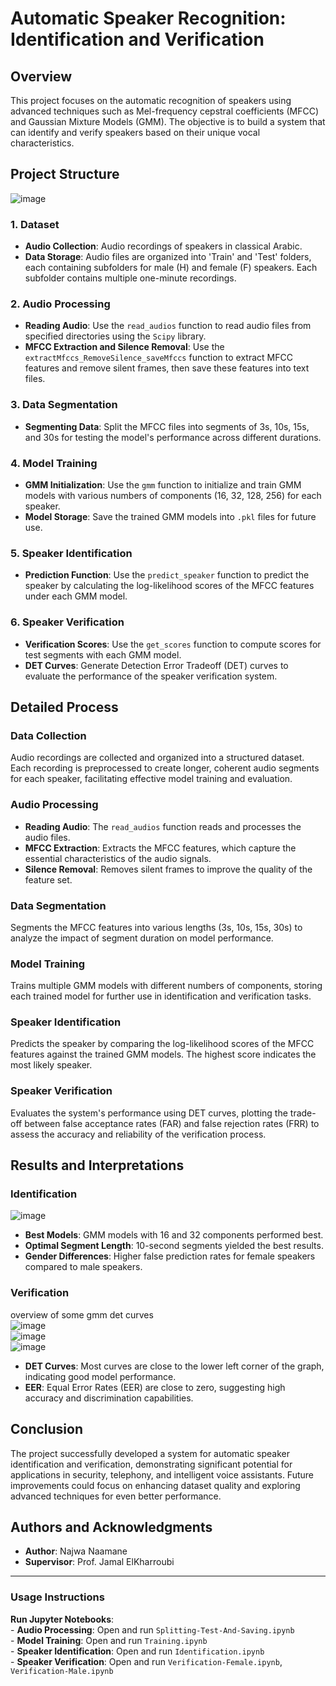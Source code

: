 

# Automatic Speaker Recognition: Identification and Verification

## Overview

This project focuses on the automatic recognition of speakers using advanced techniques such as Mel-frequency cepstral coefficients (MFCC) and Gaussian Mixture Models (GMM). The objective is to build a system that can identify and verify speakers based on their unique vocal characteristics.

## Project Structure   
![image](https://github.com/najwanaamane/Sound-Speaker-Recognition/assets/86806375/b0e411e9-9bb8-496a-baab-5b98e9dabe71)


### 1. Dataset

- **Audio Collection**: Audio recordings of speakers in classical Arabic.
- **Data Storage**: Audio files are organized into 'Train' and 'Test' folders, each containing subfolders for male (H) and female (F) speakers. Each subfolder contains multiple one-minute recordings.

### 2. Audio Processing

- **Reading Audio**: Use the `read_audios` function to read audio files from specified directories using the `Scipy` library.
- **MFCC Extraction and Silence Removal**: Use the `extractMfccs_RemoveSilence_saveMfccs` function to extract MFCC features and remove silent frames, then save these features into text files.

### 3. Data Segmentation

- **Segmenting Data**: Split the MFCC files into segments of 3s, 10s, 15s, and 30s for testing the model's performance across different durations.

### 4. Model Training

- **GMM Initialization**: Use the `gmm` function to initialize and train GMM models with various numbers of components (16, 32, 128, 256) for each speaker.
- **Model Storage**: Save the trained GMM models into `.pkl` files for future use.

### 5. Speaker Identification

- **Prediction Function**: Use the `predict_speaker` function to predict the speaker by calculating the log-likelihood scores of the MFCC features under each GMM model.

### 6. Speaker Verification

- **Verification Scores**: Use the `get_scores` function to compute scores for test segments with each GMM model.
- **DET Curves**: Generate Detection Error Tradeoff (DET) curves to evaluate the performance of the speaker verification system.

## Detailed Process

### Data Collection

Audio recordings are collected and organized into a structured dataset. Each recording is preprocessed to create longer, coherent audio segments for each speaker, facilitating effective model training and evaluation.

### Audio Processing

- **Reading Audio**: The `read_audios` function reads and processes the audio files.
- **MFCC Extraction**: Extracts the MFCC features, which capture the essential characteristics of the audio signals.
- **Silence Removal**: Removes silent frames to improve the quality of the feature set.

### Data Segmentation

Segments the MFCC features into various lengths (3s, 10s, 15s, 30s) to analyze the impact of segment duration on model performance.

### Model Training

Trains multiple GMM models with different numbers of components, storing each trained model for further use in identification and verification tasks.

### Speaker Identification

Predicts the speaker by comparing the log-likelihood scores of the MFCC features against the trained GMM models. The highest score indicates the most likely speaker.

### Speaker Verification

Evaluates the system's performance using DET curves, plotting the trade-off between false acceptance rates (FAR) and false rejection rates (FRR) to assess the accuracy and reliability of the verification process.

## Results and Interpretations

### Identification   

![image](https://github.com/najwanaamane/Sound-Speaker-Recognition/assets/86806375/30c29d86-a61d-4e97-ab9a-002ff030184f)


- **Best Models**: GMM models with 16 and 32 components performed best.
- **Optimal Segment Length**: 10-second segments yielded the best results.
- **Gender Differences**: Higher false prediction rates for female speakers compared to male speakers.

### Verification   
overview of some gmm det curves      
![image](https://github.com/najwanaamane/Sound-Speaker-Recognition/assets/86806375/2b5b4ff2-717c-4375-8634-39ad053f7791)   
![image](https://github.com/najwanaamane/Sound-Speaker-Recognition/assets/86806375/40ffd886-38a9-4ee4-aea0-b71c4f8fef12)   
![image](https://github.com/najwanaamane/Sound-Speaker-Recognition/assets/86806375/1281e629-3d0d-4725-b963-9fab8b1759a7)





- **DET Curves**: Most curves are close to the lower left corner of the graph, indicating good model performance.
- **EER**: Equal Error Rates (EER) are close to zero, suggesting high accuracy and discrimination capabilities.

  

## Conclusion

The project successfully developed a system for automatic speaker identification and verification, demonstrating significant potential for applications in security, telephony, and intelligent voice assistants. Future improvements could focus on enhancing dataset quality and exploring advanced techniques for even better performance.

## Authors and Acknowledgments

- **Author**: Najwa Naamane
- **Supervisor**: Prof. Jamal ElKharroubi


---

### Usage Instructions


 **Run Jupyter Notebooks**:    
    - **Audio Processing**: Open and run `Splitting-Test-And-Saving.ipynb`   
    - **Model Training**: Open and run `Training.ipynb`   
    - **Speaker Identification**: Open and run `Identification.ipynb`   
    - **Speaker Verification**: Open and run `Verification-Female.ipynb`, `Verification-Male.ipynb`

